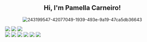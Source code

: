  <h2 align="center"> Hi, I'm Pamella Carneiro! </h2>

<div align="center">
  
 ![243199547-42077049-1939-493e-9a19-47ca5db36643](https://github.com/pamellaccar/pamellaccar/assets/91971351/31bb923c-66f8-4746-91f5-79900c0e3de1) 

</div>



 [<img src="https://img.shields.io/badge/twitter-%231DA1F2.svg?&style=for-the-badge&logo=twitter&logoColor=white" />](https://twitter.com/pamellachem) [<img src="https://img.shields.io/badge/gmail-D14836?.svg?&style=for-the-badge&logo=gmail&logoColor=white" />](https://pamellaccarneiro@gmail.com) [<img src="https://img.shields.io/badge/website-000000?style=for-the-badge&logo=About.me&logoColor=white" />](https://keepo.io/pamellachem/)  
 <img src= "https://img.shields.io/badge/Linux-FCC624?style=for-the-badge&logo=linux&logoColor=black"  /> <img src= "https://img.shields.io/badge/Linux_Mint-87CF3E?style=for-the-badge&logo=linux-mint&logoColor=white"  /> [<img src="https://img.shields.io/badge/Julia-9558B2?style=for-the-badge&logo=julia&logoColor=white" />](https://julialang.org/) [<img src="https://img.shields.io/badge/Python-FFD43B?style=for-the-badge&logo=python&logoColor=blue"  />](https://www.python.org/) <img src= "https://img.shields.io/badge/VSCode-0078D4?style=for-the-badge&logo=visual%20studio%20code&logoColor=white"  /> <img src="https://img.shields.io/badge/Notion-000000?style=for-the-badge&logo=notion&logoColor=white" />




<!---
pamellaccar/pamellaccar is a ✨ special ✨ repository because its `README.md` (this file) appears on your GitHub profile.
You can click the Preview link to take a look at your changes.
--->
